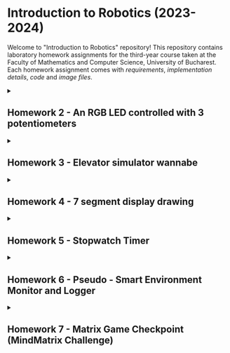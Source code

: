 # Introduction to Robotics (2023-2024)
Welcome to "Introduction to Robotics" repository! 
This repository contains laboratory homework assignments for the third-year course taken at the Faculty of Mathematics and Computer Science, University of Bucharest. Each homework assignment comes with _requirements_, _implementation details_, _code_ and _image files_.

<details>
<summary><h2>Homework 2 - An RGB LED controlled with 3 potentiometers</h2></summary>
For this homework, I'm using an Arduino to control a special color-changing LED (RGB LED). But the cool part is that I'm not just picking colors from a list - I'm using three knobs called potentiometers to make the LED change colors in a way I like. So, each knob lets me pick a different color for the LED. It's like having three magic color dials to create any color I like! 🪄

Technically speaking, the objective of this homework is to control each channel (Red, Green, Blue) of an RGB LED using individual potentiometers in conjunction with an Arduino microcontroller.

The setup involves the use of specific electronic components, including:
1. _RGB LED_: The RGB LED used has 4 pins, one for each color channel (Red, Green, Blue) and one common cathode pin.
2. _Potentiometers_: Three potentiometers are used, one for each color channel. They are variable resistors that provide analog voltage readings based on their position.
3. _Resistors and wires_: These components are used to connect the potentiometers and the RGB LED to the Arduino. Resistor values are selected based on the LED's forward voltage and current requirements. For this particular setup, I've used a 220-Ohm resistor for the Red channel and two 100-Ohm resistors for Blue and Green channels.

The following steps are involved in achieving the desired control:
1. Connect the potentiometers to the Arduino's analog pins (A0, A1, A2 pins for this setup).
2. Read the analog values from the potentiometers. These values corespond to the positions of the potentiometer knobs.
3. Map the analog readings to appropiate output values for each color channel (Red, Green and Blue). This mapping ensures that the LED's colors change according to the potentiometer positions.
4. Send the mapped values to the pins of the RGB LED, controlling the intensity of each color channel (for this setup: Red - pin 9, Green - pin 10, Blue - pin 11).

Here is an image with the setup:
![IMG_0057](https://github.com/iuliastaci/IntroductionToRobotics/assets/103101598/2c70afec-1e08-4347-a397-a6044bdbc2fc)

If you want to watch a demo of the homework, click [here](https://youtube.com/shorts/uMUZUHX3868?si=dJovIazbBCfvslvJ).
</details>

<details>
<summary><h2>Homework 3 - Elevator simulator wannabe</h2></summary>
In simple terms, this task is about creating a mini model of a 3-floor elevator using an Arduino. We will have lights (LEDs) that show which floor the elevator is on, buttons on each floor to call the elevator, and a buzzer to make sounds when the elevator arrives or moves. The elevator will have some rules: it will wait a bit when you press a button, and if it's already on the right floor, nothing happens. We also make sure the buttons work properly by preventing accidental presses.

The system will feature the following components:
1. _LED Indicators_: Three LEDs will be employed to represent the three elevator floors. The LED corresponding to the current floor will be illuminated. Additionally, another LED will indicate the elevator's operational state by blinking while in motion and remaining steady when stationary. I've used red LEDs for elevator floors and one green LED to indicate the operational state of the elevator.
2. _Buttons_: Three buttons, each representing a call button from one of the three floors, will be implemented. When a button is pressed, the elevator will simulate movement toward that floor after a brief delay of 2-3 seconds.
3. _Buzzer_: The buzzer will produce brief sounds during specific events - a sound when the elevator arrives at the desired floors and two distinct sounds for elevator door closing and elevator movement. For this component, I've used a 100 Ohm resistor.
4. _Resistors and wires_: These components are used to connect the buttons, the LEDs and the buzzer to the Arduino. Resistor values are selected based on the LED's forward voltage and current requirements. For this setup, I've used three 220-Ohm resistors, one for each red LED, and two 100-Ohm resistors, one for the green LED and one for the buzzer.


The elevator's behavior will be governed by the following rules:
* If the elevator is already at the desired floor, pressing the corresponding button will have no effect.
* After a button press, the elevator will "wait for the doors to close" and then "move" to the corresponding floor.

To ensure the reliability of the button inputs, a debounce mechanism will be implemented. This will prevent unintended repeated button presses caused by mechanical switch bouncing.

Here is an image with the setup:
![homework 3](https://github.com/iuliastaci/IntroductionToRobotics/assets/103101598/b5849aee-960c-460a-9f5e-3877c1c51083)


If you want to watch a demo of the homework, click [here](https://youtube.com/shorts/EWf-sx_lL34 ).
</details>

<details>
<summary><h2>Homework 4 - 7 segment display drawing</h2></summary>
In this homework, I'm using a joystick to move a segment on a display screen. I can't move through obstacles and I start on a specific point (decimal point - down right). The current position blinks and I can use the joystick to move to nearby positions (up, down, left, right). Pressing the button quickly turns the segment on or off and holding the button resets the entire display.

The setup includes the following electronic components:
1. _7-segment display_: It is a small electronic screen that uses 7 separate LED segments to show numbers and some letters.
2. _Joystick_: It is a handheld input device commonly used for controlling the movement or position of object in a digital environment. It typically consists of a stick-like handle that can be pushed or tilted in various directions.
3. _Resistors and wires_: These components are used to connect the 7-segment display and the joystick to the Arduino. Resistor values are selected based on the 7-segment display LED's forward voltage and current requirements. For this setup, I've used eight 330-Ohm resistors, one for segment LED.

Here is a picture of the setup:
![IMG_0238](https://github.com/iuliastaci/IntroductionToRobotics/assets/103101598/ded80fa2-2d46-40af-9b4c-2f87865abd40)

If you want to watch a demo of the homework, click [here](https://youtube.com/shorts/pzlum-Pjn4I).
</details>

<details>
<summary><h2>Homework 5 - Stopwatch Timer</h2></summary>
For this project, I'm using a 4-digit 7-segment display and 3 buttons in order to implement a stopwatch timer with 3 functionalities: start/pause, reset and save lap.
  
It should use the following workflow:  

1. Start the timer by pressing the Start button when the display shows "000.0".
2. Save lap times in memory (up to 4 laps) by pressing the lap button during the timer. The 5th press overrides the 1st. Reset button has no effect during timer, and the pause button stops the timer.
3. In Pause Mode, the lap flag button is disabled. Pressing the reset button sets the timer to "000.0".
4. After reset, use flag buttons to cycle through lap times. Pressing continuously cycles through laps, and resetting while in this state clears flags and resets the timer to "000.0".

The setup includes the following electronic components:
1. _4-digit 7-segment display_: It is a small electronic screen that uses 7 separate LED segments for each of the 4 digits to show numbers and some letters.
2. _Buttons_: Three buttons, one to start or pause the counting, one for resetting the counter or the saved laps and one for saving the laps and cycle through them.
3. _Resistors and wires_: These components are used to connect the 7-segment display and the buttons to the Arduino. Resistor values are selected based on the 7-segment display LED's forward voltage and current requirements. For this setup, I've used eight 330-Ohm resistors, one for each segment LED.
4. _Shift register_: It is a digital circuit that can shift its stored data through a series of flip-flops, typically in a linear fashion.

Here is a picture of the setup:
![IMG_0507](https://github.com/iuliastaci/IntroductionToRobotics/assets/103101598/7307c809-0819-4284-9de1-042c4bd0fffc)

If you want to watch a demo of the homework, click [here](https://youtube.com/shorts/PFdx8g3E60M).
</details>

<details>
<summary><h2>Homework 6 - Pseudo - Smart Environment Monitor and Logger</h2></summary>

This project aims to create a "Smart Environment Monitor and Logger" using Arduino, combining a diverse array of sensors to collect crucial environmental data. The system efficiently logs this information into EEPROM for later retrieval. A key feature of the project is the incorporation of an RGB LED, offering visual feedback based on the environmental conditions. Additionally, users can interact with the system through a Serial Menu, providing a seamless interface for navigation and customization. The project underscores the integration of sensor readings, effective memory management, serial communication, and the overarching goal of constructing a user-friendly menu system.

**Menu structure**
1. _Sensor Settings_  
 &nbsp;1.1. Sensors Sampling Interval <br>
 &nbsp;1.2. Ultrasonic Alert Threshold <br>
 &nbsp;1.3. LDR Alert Threshold <br>
 &nbsp;1.4. Back <br>
2. _Reset Logger Data_ <br>
 &nbsp;2.1. Yes <br>
 &nbsp;2.2. No <br>
3. _System Status_ <br>
  &nbsp;3.1. Current Sensor Readings <br>
  &nbsp;3.2. Current Sensor Settings <br>
  &nbsp;3.3. Display Logged Data <br>
  &nbsp;3.4. Back <br>
4. _RGB LED Control_ <br>
 &nbsp;4.1. Manual Color Control <br>
 &nbsp;4.2. LED Toggle Automatic ON/OFF <br>
 &nbsp;4.3. Back <br>

The setup involves the use of specific electronic components, including:
1. _RGB LED_: The RGB LED used has 4 pins, one for each color channel (Red, Green, Blue) and one common cathode pin.
2. _Ultrasonic Sensor_: The HC-SR04 is a widely-used ultrasonic distance sensor that employs sound waves to measure distances. It consists of an ultrasonic transmitter that emits pulses and a receiver that detects the reflected signals. By calculating the time taken for the ultrasonic waves to travel to an object and back, the sensor provides accurate distance measurements, making it popular for applications such as robotics, obstacle avoidance, and distance sensing in various projects.
3. _LDR_: Light Dependent Resistor is a type of photoresistor that exhibits a change in resistance based on the intensity of light falling on it. As light levels fluctuate, the LDR's resistance varies in response. This characteristic makes it a valuable component in light-sensitive circuits. Commonly used in applications like automatic streetlights, camera exposure control, and darkness-activated switches, the LDR enables devices to adapt to ambient light conditions by providing a variable resistance corresponding to the surrounding illumination.
4. _Resistors and wires_: These components are used to connect the potentiometers and the RGB LED to the Arduino. Resistor values are selected based on the LED's forward voltage and current requirements. For this particular setup, I've used a 220-Ohm resistor for the Red channel and two 100-Ohm resistors for Blue and Green channels. And for LDR I have used a 10k-Ohm resistor.

Here is a picture of the setup:
![IMG_0537](https://github.com/iuliastaci/IntroductionToRobotics/assets/103101598/8c3a3882-a7ab-4328-9eda-7d1be00fc589)

If you want to watch a demo of the project, click [here](https://youtube.com/shorts/qPYjCvedyBo)

</details>

<details>
  <summary><h2>Homework 7 - Matrix Game Checkpoint (MindMatrix Challenge)</h2></summary>
  This homework is a checkpoint for a bigger project, a game on an 8x8 LED Matrix controlled with a joystick and paired with a LCD to display relevant information. If you want to see more about this project, click here.
  The game name is MindMatrix Challenge because guess what? ... It's a memory game where you can test your brain and attention. 
  It consists of 3 levels with progressing difficulty. At each level, some LEDs are turned on in order to form a random pattern and it is displayed for a couple of seconds. Than, there's a LED blinking ... that's the player. It can be moved on the matrix using the joystick. When clicking the switch button, the LED at pleyer's position is turned on or off, depending on its previous state. 
  To win the game, you should represent the correct pattern at each level. If a LED that is not in the pattern is turned on, the game is over. 

  The setup involves the use of specific electronic components, including:
1. _8x8 LED Matrix_: The 8x8 LED Matrix for Arduino is a dynamic display module that brings a vibrant visual element to Arduino projects. Consisting of 64 individually addressable LEDs arranged in an 8x8 grid, this matrix allows for the creation of custom patterns, scrolling text, and dynamic graphics. With seamless integration into Arduino projects, it provides a simple and effective way to add eye-catching visual feedback. Ideal for projects requiring compact and programmable displays, the 8x8 LED Matrix enhances the creative possibilities of Arduino-based applications.
2. _LCD_: The Hitachi LCD for Arduino is a compact and versatile liquid crystal display module designed to seamlessly integrate with Arduino microcontrollers. Featuring a user-friendly interface and clear, crisp display capabilities, it allows developers to easily incorporate visual feedback into their Arduino projects. With its compatibility and reliability, the Hitachi LCD enhances the overall user experience, making it an ideal choice for projects requiring a compact and efficient display solution.
3. _Joystick_: It is a handheld input device commonly used for controlling the movement or position of object in a digital environment. It typically consists of a stick-like handle that can be pushed or tilted in various directions.
4. _MAX7219 Driver_: The MAX7219 Driver for Arduino Matrix is a powerful display driver module that simplifies the control of LED matrix displays. Specifically designed for use with Arduino, this driver seamlessly interfaces with 8x8 LED matrices, providing an efficient means to control individual LEDs and create captivating visual effects. With its versatile features and ease of integration, the MAX7219 Driver enhances the capabilities of Arduino projects, enabling users to easily implement scrolling text, animations, and customized patterns on LED matrix displays with minimal programming effort. It's an excellent choice for those seeking a compact and user-friendly solution for dynamic visual displays in Arduino-based applications.
5. _Resistors and wires_: These components are used to connect the matrix, LCD, joystick and the driver to the Arduino.

Here is a picture of the setup:
![IMG_0620](https://github.com/iuliastaci/IntroductionToRobotics/assets/103101598/2b7f41f5-dc9c-4325-9bab-8f06863ca49c)

If you want to watch a demo of the game, click [here].
</details>

